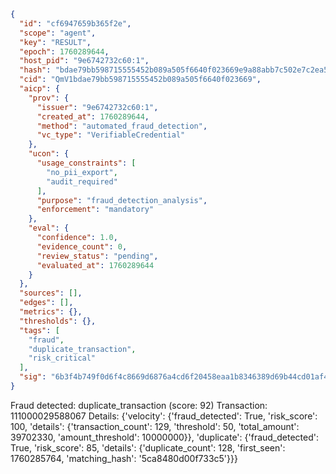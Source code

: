 ```json
{
  "id": "cf6947659b365f2e",
  "scope": "agent",
  "key": "RESULT",
  "epoch": 1760289644,
  "host_pid": "9e6742732c60:1",
  "hash": "bdae79bb598715555452b089a505f6640f023669e9a88abb7c502e7c2ea5b541",
  "cid": "QmV1bdae79bb598715555452b089a505f6640f023669",
  "aicp": {
    "prov": {
      "issuer": "9e6742732c60:1",
      "created_at": 1760289644,
      "method": "automated_fraud_detection",
      "vc_type": "VerifiableCredential"
    },
    "ucon": {
      "usage_constraints": [
        "no_pii_export",
        "audit_required"
      ],
      "purpose": "fraud_detection_analysis",
      "enforcement": "mandatory"
    },
    "eval": {
      "confidence": 1.0,
      "evidence_count": 0,
      "review_status": "pending",
      "evaluated_at": 1760289644
    }
  },
  "sources": [],
  "edges": [],
  "metrics": {},
  "thresholds": {},
  "tags": [
    "fraud",
    "duplicate_transaction",
    "risk_critical"
  ],
  "sig": "6b3f4b749f0d6f4c8669d6876a4cd6f20458eaa1b8346389d69b44cd01af46b3"
}
```

Fraud detected: duplicate_transaction (score: 92)
Transaction: 111000029588067
Details: {'velocity': {'fraud_detected': True, 'risk_score': 100, 'details': {'transaction_count': 129, 'threshold': 50, 'total_amount': 39702330, 'amount_threshold': 10000000}}, 'duplicate': {'fraud_detected': True, 'risk_score': 85, 'details': {'duplicate_count': 128, 'first_seen': 1760285764, 'matching_hash': '5ca8480d00f733c5'}}}